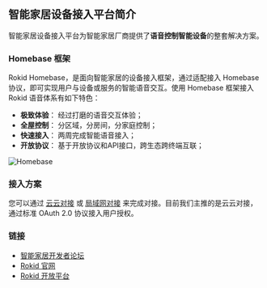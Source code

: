 ## 智能家居设备接入平台简介

智能家居设备接入平台为智能家居厂商提供了**语音控制智能设备**的整套解决方案。

### Homebase 框架

Rokid Homebase，是面向智能家居的设备接入框架，通过适配接入 Homebase 协议，即可实现用户与设备或服务的智能语音交互。使用 Homebase 框架接入 Rokid 语音体系有如下特色：

- **极致体验**： 经过打磨的语音交互体验；
- **全屋控制**： 分区域，分房间，分家庭控制；
- **快速接入**： 两周完成智能语音接入；
- **开放协议**： 基于开放协议和API接口，跨生态跨终端互联；

![Homebase](https://s.rokidcdn.com/homebase/upload/S1mEU8c6e.jpg)

### 接入方案

您可以通过 [云云对接](connect/cloud-to-cloud.md) 或 [局域网对接](connect/via-lan.md) 来完成对接。目前我们主推的是云云对接，通过标准 OAuth 2.0 协议接入用户授权。

### 链接

- [智能家居开发者论坛](https://developer-forum.rokid.com/c/smart-home)
- [Rokid 官网](https://www.rokid.com/)
- [Rokid 开放平台](http://developer.rokid.com/)
